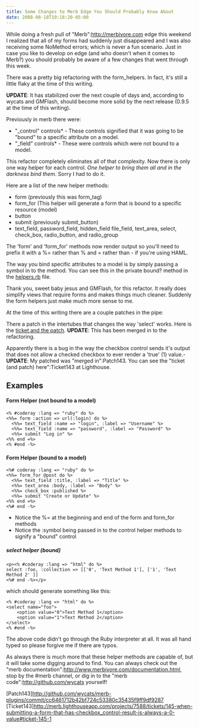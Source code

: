 ```yaml
---
title: Some Changes to Merb Edge You Should Probably Know About
date: 2008-08-18T19:18:20-05:00
---
```

While doing a fresh pull of "Merb":http://merbivore.com edge this weekend I realized that all of my forms had suddenly just disappeared and I was also receiving some NoMethod errors; which is never a fun scenario. Just in case you like to develop on edge (and who doesn't when it comes to Merb?) you should probably be aware of a few changes that went through this week.

There was a pretty big refactoring with the form_helpers. In fact, it's still a little flaky at the time of this writing.

**UPDATE**: It has stabilized over the next couple of days and, according to wycats and GMFlash, should become more solid by the next release (0.9.5 at the time of this writing).

Previously in merb there were:

* "_control" controls* - These controls signified that it was going to be "bound" to a specific attribute on a model.
* "_field" controls* - These were controls which were not bound to a model.

This refactor completely eliminates all of that complexity. Now there is only one way helper for each control. *One helper to bring them all and in the darkness bind them*. Sorry I had to do it.

Here are a list of the new helper methods:

* form (previously this was form_tag)
* form_for (This helper will generate a form that is bound to a specific resource (model)
* button
* submit (previously submit_button)
* text_field, password_field, hidden_field file_field, text_area, select, check_box, radio_button, and radio_group

The 'form' and 'form_for' methods now render output so you'll need to prefix it with a %= rather than % and = rather than - if you're using HAML.

The way you bind specific attributes to a model is by simply passing a symbol in to the method. You can see this in the private bound? method in the [helpers.rb](http://github.com/wycats/merb-plugins/tree/master/merb_helpers/lib/merb_helpers/form/helpers.rb#L196) file.

Thank you, sweet baby jesus and GMFlash, for this refactor. It really does simplify views that require forms and makes things much cleaner. Suddenly the form helpers just make much more sense to me.

At the time of this writing there are a couple patches in the pipe:

There a patch in the intertubes that changes the way 'select' works. Here is the [ticket and the patch](http://merb.lighthouseapp.com/projects/7588/tickets/143-select_control-and-select_field-error-when-using-collection-w-one-two-three#ticket-143-8). **UPDATE**: This has been merged in to the refactoring.

Apparently there is a bug in the way the checkbox control sends it's output that does not allow a checked checkbox to ever render a 'true' (1) value.- **UPDATE**: My patched was "merged in":Patch143. You can see the "ticket (and patch) here":Ticket143 at Lighthouse.

## Examples

#### Form Helper (not bound to a model)

```
<% #coderay :lang => "ruby" do %>
<%%= form :action => url(:login) do %>
  <%%= text_field :name => "login", :label => "Username" %>
  <%%= text_field :name => "password", :label => "Password" %>
  <%%= submit "Log in" %>
<%% end =%>
<% #end -%>
```

#### Form Helper (bound to a model)

```
<%# coderay :lang => "ruby" do %>
<%%= form_for @post do %>
  <%%= text_field :title, :label => "Title" %>
  <%%= text_area :body, :label => "Body" %>
  <%%= check_box :published %>
  <%%= submit "Create or Update" %>
<%% end =%>
<%# end -%>
```

* Notice the %= at the beginning and end of the form and form_for methods
* Notice the :symbol being passed in to the control helper methods to signify a "bound" control

##### select helper (bound)

```
<p><% #coderay :lang => "html" do %>
select :foo, :collection => [['0', 'Text Method 1'], ['1', 'Text Method 2' ]]
<%# end -%></p>
```

which should generate something like this:

```
<% #coderay :lang => "html" do %>
<select name="foo">
    <option value="0">Text Method 1</option>
    <option value="1">Text Method 2</option>
</select>
<% #end -%>
```

The above code didn't go through the Ruby interpreter at all. It was all hand typed so please forgive me if there are typos.

As always there is much more that these helper methods are capable of, but it will take some digging around to find. You can always check out the "merb documentation":http://www.merbivore.com/documentation.html, stop by the #merb channel, or dig in to the "merb code":http://github.com/wycats yourself!

[Patch143]http://github.com/wycats/merb-plugins/commit/cc6461712b42bf724c53380c35435f9ff9df9287
[Ticket143]http://merb.lighthouseapp.com/projects/7588/tickets/145-when-submitting-a-form-that-has-checkbox_control-result-is-always-a-0-value#ticket-145-1